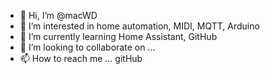 - 👋 Hi, I’m @macWD
- 👀 I’m interested in home automation, MIDI, MQTT, Arduino
- 🌱 I’m currently learning Home Assistant, GitHub
- 💞️ I’m looking to collaborate on ...
- 📫 How to reach me ... gitHub

<!---
macWD/macWD is a ✨ special ✨ repository because its `README.md` (this file) appears on your GitHub profile.
You can click the Preview link to take a look at your changes.
--->
